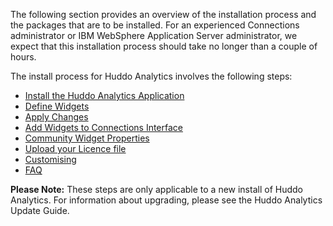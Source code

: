 The following section provides an overview of the installation process and the packages that are to be installed.
For an experienced Connections administrator or IBM WebSphere Application Server administrator, we expect that this installation process should
take no longer than a couple of hours.

The install process for Huddo Analytics involves the following steps:

-   [Install the Huddo Analytics Application](app.md)
-   [Define Widgets](install-widgets.md)
-   [Apply Changes](apply-changes.md)
-   [Add Widgets to Connections Interface](add-widgets.md)
-   [Community Widget Properties](comm-properties.md)
-   [Upload your Licence file](licence.md)
-   [Customising](../../badges/install/customising)
-   [FAQ](websphere-faq.md)

**Please Note:** These steps are only applicable to a new install of Huddo Analytics. For information about upgrading, please see the Huddo Analytics Update Guide.
